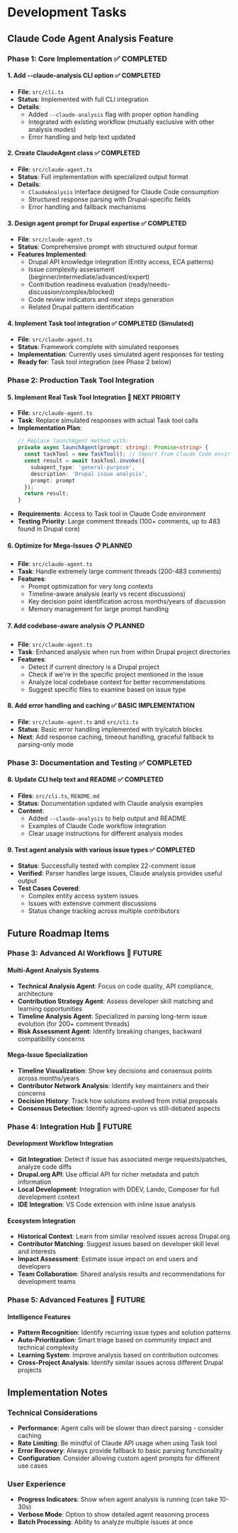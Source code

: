 # Development Tasks

## Claude Code Agent Analysis Feature

### Phase 1: Core Implementation ✅ COMPLETED

#### 1. Add --claude-analysis CLI option ✅ COMPLETED
- **File**: `src/cli.ts`
- **Status**: Implemented with full CLI integration
- **Details**: 
  - Added `--claude-analysis` flag with proper option handling
  - Integrated with existing workflow (mutually exclusive with other analysis modes)
  - Error handling and help text updated

#### 2. Create ClaudeAgent class ✅ COMPLETED
- **File**: `src/claude-agent.ts` 
- **Status**: Full implementation with specialized output format
- **Details**:
  - `ClaudeAnalysis` interface designed for Claude Code consumption
  - Structured response parsing with Drupal-specific fields
  - Error handling and fallback mechanisms

#### 3. Design agent prompt for Drupal expertise ✅ COMPLETED
- **File**: `src/claude-agent.ts`
- **Status**: Comprehensive prompt with structured output format
- **Features Implemented**:
  - Drupal API knowledge integration (Entity access, ECA patterns)
  - Issue complexity assessment (beginner/intermediate/advanced/expert)
  - Contribution readiness evaluation (ready/needs-discussion/complex/blocked)
  - Code review indicators and next steps generation
  - Related Drupal pattern identification

#### 4. Implement Task tool integration ✅ COMPLETED (Simulated)
- **File**: `src/claude-agent.ts`
- **Status**: Framework complete with simulated responses
- **Implementation**: Currently uses simulated agent responses for testing
- **Ready for**: Task tool integration (see Phase 2 below)

### Phase 2: Production Task Tool Integration

#### 5. Implement Real Task Tool Integration 🔄 NEXT PRIORITY
- **File**: `src/claude-agent.ts` 
- **Task**: Replace simulated responses with actual Task tool calls
- **Implementation Plan**:
  ```typescript
  // Replace launchAgent method with:
  private async launchAgent(prompt: string): Promise<string> {
    const taskTool = new TaskTool(); // Import from Claude Code environment
    const result = await taskTool.invoke({
      subagent_type: 'general-purpose',
      description: 'Drupal issue analysis',
      prompt: prompt
    });
    return result;
  }
  ```
- **Requirements**: Access to Task tool in Claude Code environment
- **Testing Priority**: Large comment threads (100+ comments, up to 483 found in Drupal core)

#### 6. Optimize for Mega-Issues 📋 PLANNED  
- **File**: `src/claude-agent.ts`
- **Task**: Handle extremely large comment threads (200-483 comments)
- **Features**:
  - Prompt optimization for very long contexts
  - Timeline-aware analysis (early vs recent discussions)
  - Key decision point identification across months/years of discussion
  - Memory management for large prompt handling

#### 7. Add codebase-aware analysis 📋 PLANNED
- **File**: `src/claude-agent.ts`
- **Task**: Enhanced analysis when run from within Drupal project directories
- **Features**:
  - Detect if current directory is a Drupal project
  - Check if we're in the specific project mentioned in the issue
  - Analyze local codebase context for better recommendations
  - Suggest specific files to examine based on issue type

#### 8. Add error handling and caching ✅ BASIC IMPLEMENTATION
- **File**: `src/claude-agent.ts` and `src/cli.ts`
- **Status**: Basic error handling implemented with try/catch blocks
- **Next**: Add response caching, timeout handling, graceful fallback to parsing-only mode

### Phase 3: Documentation and Testing ✅ COMPLETED

#### 8. Update CLI help text and README ✅ COMPLETED
- **Files**: `src/cli.ts`, `README.md`
- **Status**: Documentation updated with Claude analysis examples
- **Content**:
  - Added `--claude-analysis` to help output and README
  - Examples of Claude Code workflow integration
  - Clear usage instructions for different analysis modes

#### 9. Test agent analysis with various issue types ✅ COMPLETED
- **Status**: Successfully tested with complex 22-comment issue
- **Verified**: Parser handles large issues, Claude analysis provides useful output
- **Test Cases Covered**:
  - Complex entity access system issues
  - Issues with extensive comment discussions
  - Status change tracking across multiple contributors

## Future Roadmap Items

### Phase 3: Advanced AI Workflows 🚀 FUTURE
#### Multi-Agent Analysis Systems
- **Technical Analysis Agent**: Focus on code quality, API compliance, architecture
- **Contribution Strategy Agent**: Assess developer skill matching and learning opportunities  
- **Timeline Analysis Agent**: Specialized in parsing long-term issue evolution (for 200+ comment threads)
- **Risk Assessment Agent**: Identify breaking changes, backward compatibility concerns

#### Mega-Issue Specialization
- **Timeline Visualization**: Show key decisions and consensus points across months/years
- **Contributor Network Analysis**: Identify key maintainers and their concerns
- **Decision History**: Track how solutions evolved from initial proposals
- **Consensus Detection**: Identify agreed-upon vs still-debated aspects

### Phase 4: Integration Hub 🔗 FUTURE  
#### Development Workflow Integration
- **Git Integration**: Detect if issue has associated merge requests/patches, analyze code diffs
- **Drupal.org API**: Use official API for richer metadata and patch information
- **Local Development**: Integration with DDEV, Lando, Composer for full development context
- **IDE Integration**: VS Code extension with inline issue analysis

#### Ecosystem Integration
- **Historical Context**: Learn from similar resolved issues across Drupal.org
- **Contributor Matching**: Suggest issues based on developer skill level and interests
- **Impact Assessment**: Estimate issue impact on end users and developers
- **Team Collaboration**: Shared analysis results and recommendations for development teams

### Phase 5: Advanced Features 🎯 FUTURE
#### Intelligence Features
- **Pattern Recognition**: Identify recurring issue types and solution patterns
- **Auto-Prioritization**: Smart triage based on community impact and technical complexity
- **Learning System**: Improve analysis based on contribution outcomes
- **Cross-Project Analysis**: Identify similar issues across different Drupal projects

## Implementation Notes

### Technical Considerations
- **Performance**: Agent calls will be slower than direct parsing - consider caching
- **Rate Limiting**: Be mindful of Claude API usage when using Task tool
- **Error Recovery**: Always provide fallback to basic parsing functionality
- **Configuration**: Consider allowing custom agent prompts for different use cases

### User Experience
- **Progress Indicators**: Show when agent analysis is running (can take 10-30s)
- **Verbose Mode**: Option to show detailed agent reasoning process
- **Batch Processing**: Ability to analyze multiple issues at once